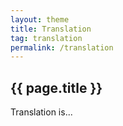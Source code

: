 ```yaml
---
layout: theme
title: Translation
tag: translation
permalink: /translation
---
```


## {{ page.title }}

Translation is...